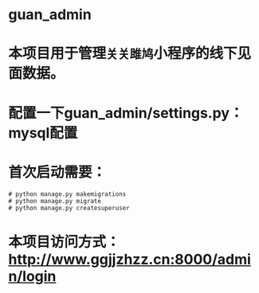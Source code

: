 # guan_admin
# 本项目用于管理`关关雎鸠`小程序的线下见面数据。
# 配置一下guan_admin/settings.py：mysql配置
# 首次启动需要：
    # python manage.py makemigrations
    # python manage.py migrate
    # python manage.py createsuperuser
# 本项目访问方式：http://www.ggjjzhzz.cn:8000/admin/login
